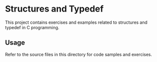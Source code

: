 # Structures and Typedef

This project contains exercises and examples related to structures and typedef in C programming.

## Usage

Refer to the source files in this directory for code samples and exercises.
